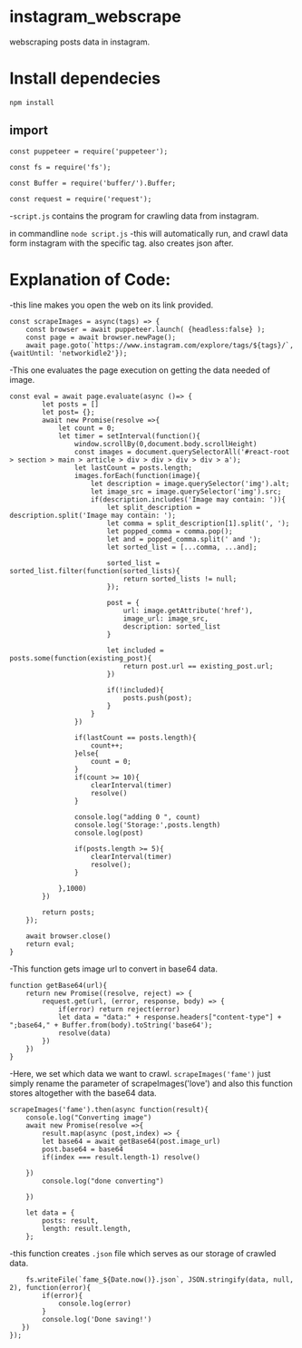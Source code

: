 # instagram_webscrape
webscraping posts data in instagram.

# Install dependecies
```npm install```

## import
`const puppeteer = require('puppeteer');`

```const fs = require('fs');```

```const Buffer = require('buffer/').Buffer;```

```const request = require('request');```


-`script.js` contains the program for crawling data from instagram.

 in commandline `node script.js`
-this will automatically run, and crawl data form instagram with the specific tag. also creates json after.

# Explanation of Code:

-this line makes you open the web on its link provided.
```
const scrapeImages = async(tags) => {
    const browser = await puppeteer.launch( {headless:false} );
    const page = await browser.newPage();
    await page.goto(`https://www.instagram.com/explore/tags/${tags}/`, {waitUntil: 'networkidle2'});
```
-This one evaluates the page execution on getting the data needed of image.
```
const eval = await page.evaluate(async ()=> {
        let posts = []
        let post= {};
        await new Promise(resolve =>{
            let count = 0;
            let timer = setInterval(function(){
                window.scrollBy(0,document.body.scrollHeight)
                const images = document.querySelectorAll('#react-root > section > main > article > div > div > div > div > a');
                let lastCount = posts.length;
                images.forEach(function(image){
                    let description = image.querySelector('img').alt;    
                    let image_src = image.querySelector('img').src; 
                    if(description.includes('Image may contain: ')){
                        let split_description = description.split('Image may contain: ');
                        let comma = split_description[1].split(', ');
                        let popped_comma = comma.pop();
                        let and = popped_comma.split(' and ');
                        let sorted_list = [...comma, ...and];
                        
                        sorted_list = sorted_list.filter(function(sorted_lists){
                            return sorted_lists != null;
                        });

                        post = {
                            url: image.getAttribute('href'), 
                            image_url: image_src,
                            description: sorted_list
                        }

                        let included = posts.some(function(existing_post){
                            return post.url == existing_post.url;
                        })

                        if(!included){
                            posts.push(post);
                        }
                    }    
                })

                if(lastCount == posts.length){
                    count++;
                }else{
                    count = 0;
                }
                if(count >= 10){
                    clearInterval(timer)
                    resolve()
                }
                
                console.log("adding 0 ", count)
                console.log('Storage:',posts.length)
                console.log(post)
                      
                if(posts.length >= 5){
                    clearInterval(timer)
                    resolve();
                }
                
            },1000)
        })
        
        return posts;
    });
    
    await browser.close()
    return eval;
}
```
-This function gets image url to convert in base64 data.
```
function getBase64(url){
    return new Promise((resolve, reject) => {
        request.get(url, (error, response, body) => {
            if(error) return reject(error)
            let data = "data:" + response.headers["content-type"] + ";base64," + Buffer.from(body).toString('base64');
            resolve(data)
        })
    })
}
```

-Here, we set which data we want to crawl. `scrapeImages('fame')` just simply rename the parameter of scrapeImages('love')
and also this function stores altogether with the base64 data.
```
scrapeImages('fame').then(async function(result){
    console.log("Converting image")
    await new Promise(resolve =>{
        result.map(async (post,index) => {
        let base64 = await getBase64(post.image_url)
        post.base64 = base64
        if(index === result.length-1) resolve()
        
    })
        console.log("done converting")

    })

    let data = {
        posts: result,
        length: result.length,
    };
```
    
-this function creates `.json` file which serves as our storage of crawled data.

```
    fs.writeFile(`fame_${Date.now()}.json`, JSON.stringify(data, null, 2), function(error){
        if(error){
            console.log(error)
        }
        console.log('Done saving!')
   })
});
```
